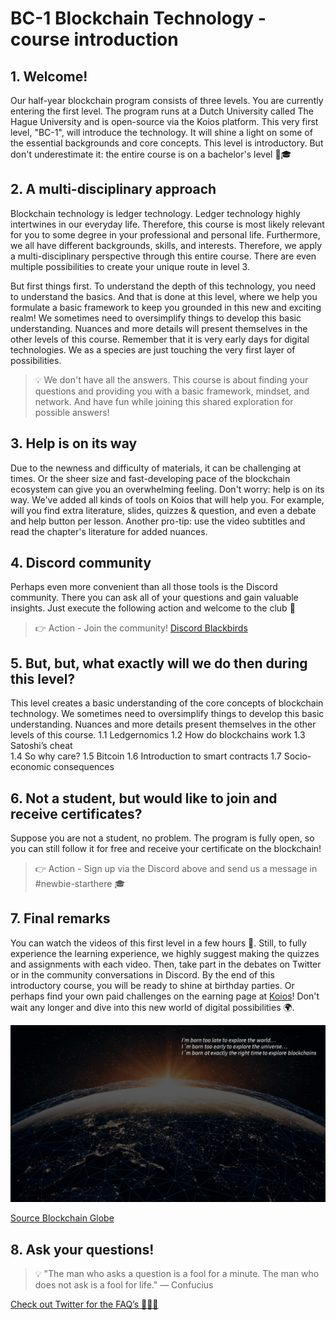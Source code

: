 # BC-1 Blockchain Technology - course introduction


## 1. Welcome!
Our half-year blockchain program consists of three levels. You are currently entering the first level. The program runs at a Dutch University called The Hague University and is open-source via the Koios platform. This very first level, "BC-1", will introduce the technology. It will shine a light on some of the essential backgrounds and core concepts. This level is introductory. But don't underestimate it: the entire course is on a bachelor's level 📜🎓 

## 2. A multi-disciplinary approach
Blockchain technology is ledger technology. Ledger technology highly intertwines in our everyday life. Therefore, this course is most likely relevant for you to some degree in your professional and personal life. Furthermore, we all have different backgrounds, skills, and interests. Therefore, we apply a multi-disciplinary perspective through this entire course. There are even multiple possibilities to create your unique route in level 3. 

But first things first. To understand the depth of this technology, you need to understand the basics. And that is done at this level, where we help you formulate a basic framework to keep you grounded in this new and exciting realm! We sometimes need to oversimplify things to develop this basic understanding. Nuances and more details will present themselves in the other levels of this course. Remember that it is very early days for digital technologies. We as a species are just touching the very first layer of possibilities. 

>💡 We don't have all the answers. This course is about finding your questions and providing you with a basic framework, mindset, and network. And have fun while joining this shared exploration for possible answers!

## 3. Help is on its way
Due to the newness and difficulty of materials, it can be challenging at times. Or the sheer size and fast-developing pace of the blockchain ecosystem can give you an overwhelming feeling. Don't worry: help is on its way. We've added all kinds of tools on Koios that will help you. For example, will you find extra literature, slides, quizzes & question, and even a debate and help button per lesson. Another pro-tip: use the video subtitles and read the chapter's literature for added nuances.

## 4. Discord community
Perhaps even more convenient than all those tools is the Discord community. There you can ask all of your questions and gain valuable insights. Just execute the following action and welcome to the club 🥂

>👉 Action - Join the community!  [Discord Blackbirds](https://discord.com/invite/jBjudugeBa)


  
## 5. But, but, what exactly will we do then during this level?
This level creates a basic understanding of the core concepts of blockchain technology. We sometimes need to oversimplify things to develop this basic understanding. Nuances and more details present themselves in the other levels of this course. 
1.1   Ledgernomics
1.2   How do blockchains work
1.3   Satoshi’s cheat	
1.4   So why care? 
1.5   Bitcoin
1.6   Introduction to smart contracts
1.7   Socio-economic consequences

## 6. Not a student, but would like to join and receive certificates? 
Suppose you are not a student, no problem. The program is fully open, so you can still follow it for free and receive your certificate on the blockchain! 
>👉 Action - Sign up via the Discord above and send us a message in #newbie-starthere 🎓

## 7. Final remarks

You can watch the videos of this first level in a few hours 📼. Still, to fully experience the learning experience, we highly suggest making the quizzes and assignments with each video. Then, take part in the debates on Twitter or in the community conversations in Discord. By the end of this introductory course, you will be ready to shine at birthday parties. Or perhaps find your own paid challenges on the earning page at [Koios](https://www.koios.world)! 
Don't wait any longer and dive into this new world of digital possibilities 🌍. 


![Sheet 4]( https://raw.githubusercontent.com/koiosonline/literature-images/main/blockchain-level1/BC-1-Blockchain-Technology%20-%20course%20introduction-image4.JPG) 

[Source Blockchain Globe](https://www.ibm.com/blogs/blockchain/2019/07/the-peoples-blockchain-social-factors-influencing-adoption/) 

## 8. Ask your questions!
 
>💡  "The man who asks a question is a fool for a minute. The man who does not ask is a fool for life."
― Confucius


[Check out Twitter for the FAQ’s 🦉🦉🦉](https://twitter.com/JordiJansen101/status/1431236972832514048?s=20)

